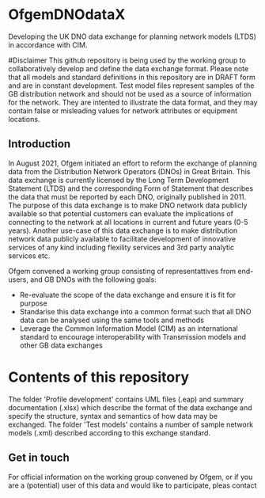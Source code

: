 # OfgemDNOdataX
Developing the UK DNO data exchange for planning network models (LTDS) in accordance with CIM.

#Disclaimer
This github repository is being used by the working group to collaboratively develop and define the data exchange format. Please note that all models and standard definitions in this repository are in DRAFT form and are in constant development. Test model files represent samples of the GB distribution network and should not be used as a source of information for the network. They are intented to illustrate the data format, and they may contain false or misleading values for network attributes or equipment locations.

## Introduction
In August 2021, Ofgem initiated an effort to reform the exchange of planning data from the Distribution Network Operators (DNOs) in Great Britain. This data exchange is currently licensed by the Long Term Development Statement (LTDS) and the corresponding Form of Statement that describes the data that must be reported by each DNO, originally published in 2011. The purpose of this data exchange is to make DNO network data publicly available so that potential customers can evaluate the implications of connecting to the network at all locations in current and future years (0-5 years). Another use-case of this data exchange is to make distribution network data publicly available to facilitate development of innovative services of any kind including flexility services and 3rd party analytic services etc. 

Ofgem convened a working group consisting of representattives from end-users, and GB DNOs with the following goals:
* Re-evaluate the scope of the data exchange and ensure it is fit for purpose
* Standarise this data exchange into a common format such that all DNO data can be analysed using the same tools and methods
* Leverage the Common Information Model (CIM) as an international standard to encourage interoperability with Transmission models and other GB data exchanges

# Contents of this repository
The folder 'Profile development' contains UML files (.eap) and summary documentation (.xlsx) which describe the format of the data exchange and specify the structure, syntax and semantics of how data may be exchanged.
The folder 'Test models' contains a number of sample network models (.xml) described according to this exchange standard.

## Get in touch
For official information on the working group convened by Ofgem, or if you are a (potential) user of this data and would like to participate, pleas contact
